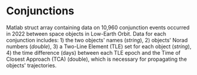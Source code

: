 # Conjunctions
Matlab struct array containing data on 10,960 conjunction events occurred in 2022 between space objects in Low-Earth Orbit. Data for each conjunction includes: 1) the two objects' names (_string_), 2) objects' Norad numbers (_double_), 3) a Two-Line Element (TLE) set for each object (_string_), 4) the time difference (days) between each TLE epoch and the Time of Closest Approach (TCA) (double), which is necessary for propagating the objects' trajectories.
